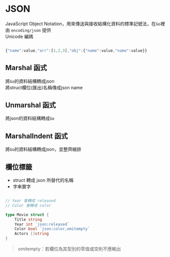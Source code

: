# JSON

JavaScript Object Notation，用來傳送與接收結構化資料的標準記號法，在`Go`裡由 `encoding/json` 提供
<br>
Unicode 編碼
<br>

```javascript

{"name":value,"arr":[1,2,3],"obj":{"name":value,"name":value}}

```

## Marshal 函式

將`Go`的資料結構轉成json<br>
將struct欄位(匯出)名稱傳成json name

## Unmarshal 函式

將json的資料結構轉成`Go`

## MarshalIndent 函式

將`Go`的資料結構轉成json，並整齊縮排

## 欄位標籤

* struct 轉成 json 所替代的名稱
* 字串實字

```go

// Year 會轉成 released
// Color 會轉成 color

type Movie struct {
    Title string 
    Year int `json:released`
    Color bool `json:color,omitempty`
    Actors []string
}

```

> omitempty：若欄位為其型別的零值或空則不應輸出
